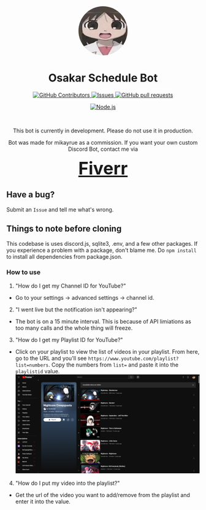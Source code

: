 <div align="center">
    <img src="./image.png" height="128" style="border-radius: 99999px">
</div>
<h1 align="center">Osakar Schedule Bot</h1>
<div align="center">
    <a href="https://github.com/JayNightmare/Saiyan-Senshi-Bot/graphs/contributors">
      <img alt="GitHub Contributors" src="https://img.shields.io/github/contributors/JayNightmare/Saiyan-Senshi-Bot?color=2db94d" />
    </a>
    <a href="https://github.com/JayNightmare/Saiyan-Senshi-Bot/issues">
      <img alt="Issues" src="https://img.shields.io/github/issues/JayNightmare/Saiyan-Senshi-Bot?color=0088ff" />
    </a>
    <a href="https://github.com/JayNightmare/Saiyan-Senshi-Bot/pulls">
      <img alt="GitHub pull requests" src="https://img.shields.io/github/issues-pr/JayNightmare/Saiyan-Senshi-Bot?color=0088ff" />
    </a>
    <br/>

[![Node.js](https://github.com/JayNightmare/Osakar-Schedule-Bot/actions/workflows/node.js.yml/badge.svg)](https://github.com/JayNightmare/Osakar-Schedule-Bot/actions/workflows/node.js.yml)
    
</div>

<div align="center">
  <!-- <div>
    <a href="https://top.gg/bot/1278098225353719869">
      <img src="https://top.gg/api/widget/upvotes/1278098225353719869.svg">
    </a>
    <a href="https://discord.com/application-directory/1278098225353719869">
      <p>Discord App Directory</p>
    </a>
  </div> -->
</div>

<br/>

<div align="center">
    <p>This bot  is currently in development. Please do not use it in production.</p>
    <p>Bot was made for mikayrue as a commission. If you want your own custom Discord Bot, contact me via</p> 
</div>

<div align="center">
    <a href=https://www.fiverr.com/s/bdoQ9mN style="font-size: 45px;  font-weight: bold;">Fiverr</a>
</div>


## Have a bug?
Submit an `Issue` and tell me what's wrong.

## Things to note before cloning
This codebase is uses discord.js, sqlite3, .env, and a few other packages. If you experience a problem with a package, don't blame me. Do `npm install` to install all dependencies from package.json.

### How to use
1. "How do I get my Channel ID for YouTube?"
- Go to your settings -> advanced settings -> channel id.

2. "I went live but the notification isn't appearing?"
- The bot is on a 15 minute interval. This is because of API limiations as too many calls and the whole thing will freeze.

3. "How do I get my Playlist ID for YouTube?"
- Click on your playlist to view the list of videos in your playlist. From here, go to the URL and you'll see `https://www.youtube.com/playlist?list=numbers`. Copy the numbers from `list=` and paste it into the `playlistid` value. 
![alt text](image-1.png)

4. "How do I put my video into the playlist?"
- Get the url of the video you want to add/remove from the playlist and enter it into the value.

